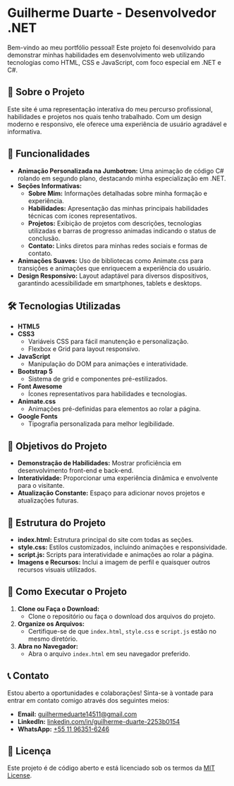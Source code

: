 # Guilherme Duarte - Desenvolvedor .NET

Bem-vindo ao meu portfólio pessoal! Este projeto foi desenvolvido para demonstrar minhas habilidades em desenvolvimento web utilizando tecnologias como HTML, CSS e JavaScript, com foco especial em .NET e C#.

## 📖 Sobre o Projeto

Este site é uma representação interativa do meu percurso profissional, habilidades e projetos nos quais tenho trabalhado. Com um design moderno e responsivo, ele oferece uma experiência de usuário agradável e informativa.

## 🚀 Funcionalidades

- **Animação Personalizada na Jumbotron:** Uma animação de código C# rolando em segundo plano, destacando minha especialização em .NET.
- **Seções Informativas:**
  - **Sobre Mim:** Informações detalhadas sobre minha formação e experiência.
  - **Habilidades:** Apresentação das minhas principais habilidades técnicas com ícones representativos.
  - **Projetos:** Exibição de projetos com descrições, tecnologias utilizadas e barras de progresso animadas indicando o status de conclusão.
  - **Contato:** Links diretos para minhas redes sociais e formas de contato.
- **Animações Suaves:** Uso de bibliotecas como Animate.css para transições e animações que enriquecem a experiência do usuário.
- **Design Responsivo:** Layout adaptável para diversos dispositivos, garantindo acessibilidade em smartphones, tablets e desktops.

## 🛠️ Tecnologias Utilizadas

- **HTML5**
- **CSS3**
  - Variáveis CSS para fácil manutenção e personalização.
  - Flexbox e Grid para layout responsivo.
- **JavaScript**
  - Manipulação do DOM para animações e interatividade.
- **Bootstrap 5**
  - Sistema de grid e componentes pré-estilizados.
- **Font Awesome**
  - Ícones representativos para habilidades e tecnologias.
- **Animate.css**
  - Animações pré-definidas para elementos ao rolar a página.
- **Google Fonts**
  - Tipografia personalizada para melhor legibilidade.

## 🎯 Objetivos do Projeto

- **Demonstração de Habilidades:** Mostrar proficiência em desenvolvimento front-end e back-end.
- **Interatividade:** Proporcionar uma experiência dinâmica e envolvente para o visitante.
- **Atualização Constante:** Espaço para adicionar novos projetos e atualizações futuras.

## 📂 Estrutura do Projeto

- **index.html:** Estrutura principal do site com todas as seções.
- **style.css:** Estilos customizados, incluindo animações e responsividade.
- **script.js:** Scripts para interatividade e animações ao rolar a página.
- **Imagens e Recursos:** Inclui a imagem de perfil e quaisquer outros recursos visuais utilizados.

## 🔧 Como Executar o Projeto

1. **Clone ou Faça o Download:**
   - Clone o repositório ou faça o download dos arquivos do projeto.
2. **Organize os Arquivos:**
   - Certifique-se de que `index.html`, `style.css` e `script.js` estão no mesmo diretório.
3. **Abra no Navegador:**
   - Abra o arquivo `index.html` em seu navegador preferido.

## 📞 Contato

Estou aberto a oportunidades e colaborações! Sinta-se à vontade para entrar em contato comigo através dos seguintes meios:

- **Email:** [guilhermeduarte14511@gmail.com](mailto:guilhermeduarte14511@gmail.com)
- **LinkedIn:** [linkedin.com/in/guilherme-duarte-2253b0154](https://www.linkedin.com/in/guilherme-duarte-2253b0154/)
- **WhatsApp:** [+55 11 96351-6246](https://api.whatsapp.com/send?phone=5511963516246)

## 📜 Licença

Este projeto é de código aberto e está licenciado sob os termos da [MIT License](LICENSE).
